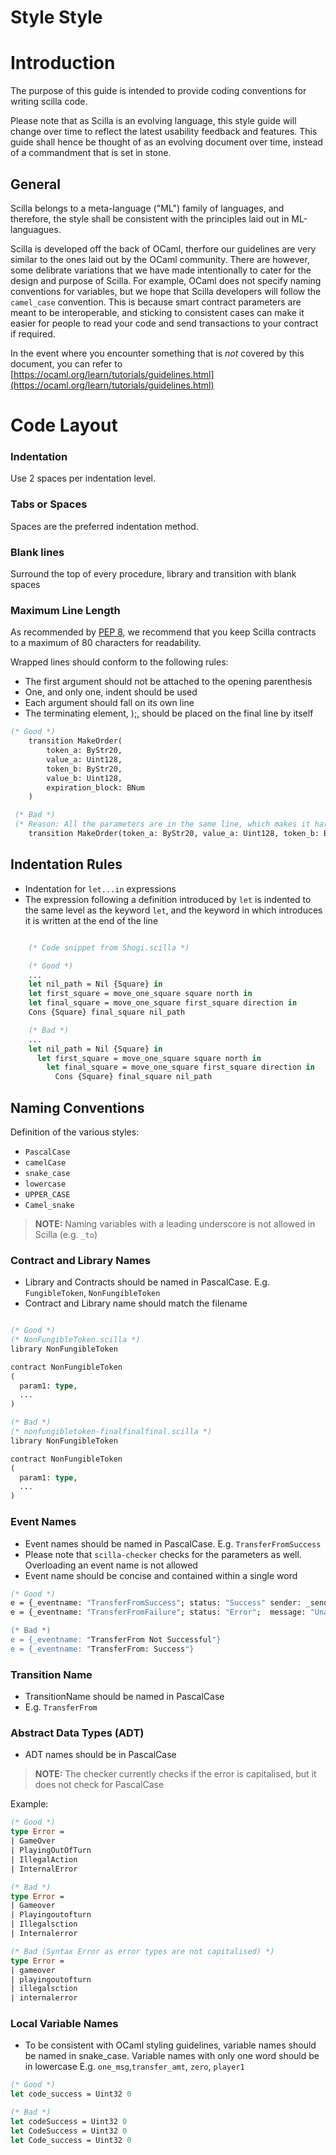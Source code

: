 # Style Style

# Introduction

The purpose of this guide is intended to provide coding conventions for writing scilla code. 

Please note that as Scilla is an evolving language, this style guide will change over time to reflect the latest usability feedback and features. This guide shall hence be thought of as an evolving document over time, instead of a commandment that is set in stone.

## General

Scilla belongs to a meta-language ("ML") family of languages, and therefore, the style shall be consistent with the principles laid out in ML-languagues. 

Scilla is developed off the back of OCaml, therfore our guidelines are very similar to the ones laid out by the OCaml community. There are however, some delibrate variations that we have made intentionally to cater for the design and purpose of Scilla. For example, OCaml does not specify naming conventions for variables, but we hope that Scilla developers will follow the `camel_case` convention. This is because smart contract parameters are meant to be interoperable, and sticking to consistent cases can make it easier for people to read your code and send transactions to your contract if required.

In the event where you encounter something that is _not_ covered by this document, you can refer to [https://ocaml.org/learn/tutorials/guidelines.html](https://ocaml.org/learn/tutorials/guidelines.html)

# Code Layout

### **Indentation**

Use 2 spaces per indentation level.

### **Tabs or Spaces**

Spaces are the preferred indentation method.

### Blank lines

Surround the top of every procedure, library and transition with blank spaces

### Maximum Line Length

As recommended by [PEP 8](<[https://www.python.org/dev/peps/pep-0008/#maximum-line-length](https://www.python.org/dev/peps/pep-0008/#maximum-line-length)>), we recommend that you keep Scilla contracts to a maximum of 80 characters for readability.

Wrapped lines should conform to the following rules:

- The first argument should not be attached to the opening parenthesis
- One, and only one, indent should be used
- Each argument should fall on its own line
- The terminating element, );, should be placed on the final line by itself

```ocaml
(* Good *)
    transition MakeOrder(
    	token_a: ByStr20,
    	value_a: Uint128,
    	token_b: ByStr20,
    	value_b: Uint128,
    	expiration_block: BNum
    )

 (* Bad *)
 (* Reason: All the parameters are in the same line, which makes it hard to read *)
    transition MakeOrder(token_a: ByStr20, value_a: Uint128, token_b: ByStr20, value_b: Uint128, expiration_block: BNum)
```

## Indentation Rules

- Indentation for `let...in` expressions
- The expression following a definition introduced by `let` is indented to the same level as the keyword `let`, and the keyword in which introduces it is written at the end of the line

```ocaml

    (* Code snippet from Shogi.scilla *)

    (* Good *)
    ...
    let nil_path = Nil {Square} in
    let first_square = move_one_square square north in
    let final_square = move_one_square first_square direction in
    Cons {Square} final_square nil_path

    (* Bad *)
    ...
    let nil_path = Nil {Square} in
      let first_square = move_one_square square north in
        let final_square = move_one_square first_square direction in
          Cons {Square} final_square nil_path
 ```

## Naming Conventions

Definition of the various styles:

- `PascalCase`
- `camelCase`
- `snake_case`
- `lowercase`
- `UPPER_CASE`
- `Camel_snake`

> **NOTE:** Naming variables with a leading underscore is not allowed in Scilla (e.g. `_to`)

### Contract and Library Names

- Library and Contracts should be named in PascalCase. E.g. `FungibleToken`, `NonFungibleToken`
- Contract and Library name should match the filename

```ocaml

(* Good *)
(* NonFungibleToken.scilla *)
library NonFungibleToken

contract NonFungibleToken
(
  param1: type,
  ...
)

(* Bad *)
(* nonfungibletoken-finalfinalfinal.scilla *)
library NonFungibleToken

contract NonFungibleToken
(
  param1: type,
  ...
)
```

### Event Names

- Event names should be named in PascalCase. E.g. `TransferFromSuccess`
- Please note that `scilla-checker` checks for the parameters as well. Overloading an event name is not allowed
- Event name should be concise and contained within a single word

```ocaml
(* Good *)
e = {_eventname: "TransferFromSuccess"; status: "Success" sender: _sender; ...};
e = {_eventname: "TransferFromFailure"; status: "Error";  message: "Unauthorised; ...};

(* Bad *)
e = {_eventname: "TransferFrom Not Successful"}
e = {_eventname: "TransferFrom: Success"}
```

### Transition Name

- TransitionName should be named in PascalCase 
- E.g. `TransferFrom`

### Abstract Data Types (ADT)

- ADT names should be in PascalCase

> **NOTE:** The checker currently checks if the error is capitalised, but it does not check for PascalCase

Example:
```ocaml
(* Good *)
type Error =
| GameOver
| PlayingOutOfTurn
| IllegalAction
| InternalError

(* Bad *)
type Error =
| Gameover
| Playingoutofturn
| Illegalsction
| Internalerror

(* Bad (Syntax Error as error types are not capitalised) *)
type Error =
| gameover
| playingoutofturn
| illegalsction
| internalerror


```
### Local Variable Names

- To be consistent with OCaml styling guidelines, variable names should be named in snake_case. Variable names with only one word should be in lowercase E.g. `one_msg`,`transfer_amt`, `zero`, `player1`


``` ocaml
(* Good *)
let code_success = Uint32 0

(* Bad *)
let codeSuccess = Uint32 0
let CodeSuccess = Uint32 0
let Code_success = Uint32 0
```
